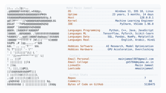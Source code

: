 <picture>
  <source srcset="https://raw.githubusercontent.com/mmazinjameel/mmazinjameel/main/dark_mode.svg?v=1745079079" media="(prefers-color-scheme: dark)">
  <img src="https://raw.githubusercontent.com/mmazinjameel/mmazinjameel/main/light_mode.svg?v=1745079079">
</picture>
